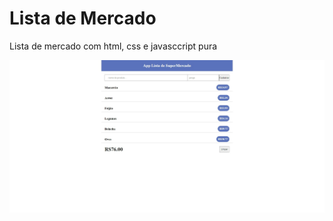 # Lista de Mercado
Lista de mercado com html, css e javasccript pura

![alt text](captura_tela.jpeg)